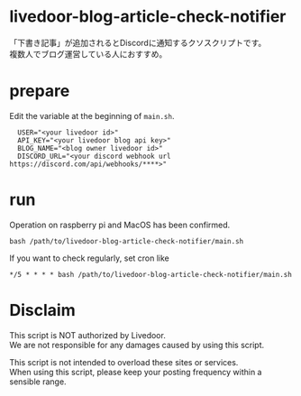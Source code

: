 # livedoor-blog-article-check-notifier

「下書き記事」が追加されるとDiscordに通知するクソスクリプトです。<br>
複数人でブログ運営している人におすすめ。

# prepare

Edit the variable at the beginning of `main.sh`.
```
  USER="<your livedoor id>"
  API_KEY="<your livedoor blog api key>"
  BLOG_NAME="<blog owner livedoor id>"
  DISCORD_URL="<your discord webhook url https://discord.com/api/webhooks/****>"
```

# run

Operation on raspberry pi and MacOS has been confirmed.
```
bash /path/to/livedoor-blog-article-check-notifier/main.sh
```

If you want to check regularly, set cron like

```
*/5 * * * * bash /path/to/livedoor-blog-article-check-notifier/main.sh
```

# Disclaim

This script is NOT authorized by Livedoor.<br>
We are not responsible for any damages caused by using this script.

This script is not intended to overload these sites or services.<br>
When using this script, please keep your posting frequency within a sensible range.
